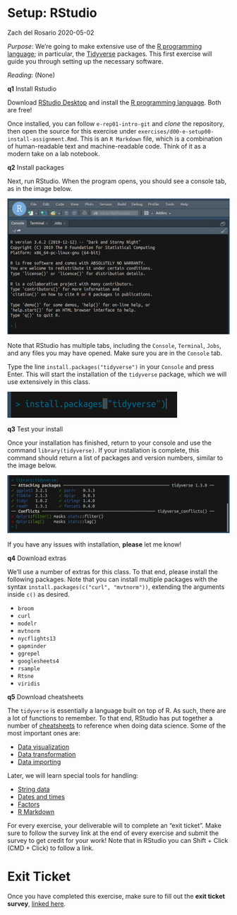 Setup: RStudio
================
Zach del Rosario
2020-05-02

*Purpose*: We’re going to make extensive use of the [R programming
language](https://www.r-project.org/about.html); in particular, the
[Tidyverse](https://www.tidyverse.org/) packages. This first exercise
will guide you through setting up the necessary software.

*Reading*: (None)

**q1** Install Rstudio

Download [RStudio
Desktop](https://rstudio.com/products/rstudio/download/) and install the
[R programming language](https://cran.rstudio.com/). Both are free\!

Once installed, you can follow `e-rep01-intro-git` and *clone* the
repository, then open the source for this exercise under
`exercises/d00-e-setup00-install-assignment.Rmd`. This is an `R
Markdown` file, which is a combination of human-readable text and
machine-readable code. Think of it as a modern take on a lab notebook.

**q2** Install packages

Next, run RStudio. When the program opens, you should see a console tab,
as in the image below.

![RStudio console](./images/rstudio-console.png)

Note that RStudio has multiple tabs, including the `Console`,
`Terminal`, `Jobs`, and any files you may have opened. Make sure you are
in the `Console` tab.

Type the line `install.packages("tidyverse")` in your `Console` and
press Enter. This will start the installation of the `tidyverse`
package, which we will use extensively in this class.

![RStudio package install](./images/rstudio-cli-install.png)

**q3** Test your install

Once your installation has finished, return to your console and use the
command `library(tidyverse)`. If your installation is complete, this
command should return a list of packages and version numbers, similar to
the image below.

![RStudio package install](./images/rstudio-cli-library.png)

If you have any issues with installation, **please** let me know\!

**q4** Download extras

We’ll use a number of extras for this class. To that end, please install
the following packages. Note that you can install multiple packages with
the syntax `install.packages(c("curl", "mvtnorm"))`, extending the
arguments inside `c()` as desired.

  - `broom`
  - `curl`
  - `modelr`
  - `mvtnorm`
  - `nycflights13`
  - `gapminder`
  - `ggrepel`
  - `googlesheets4`
  - `rsample`
  - `Rtsne`
  - `viridis`

**q5** Download cheatsheets

The `tidyverse` is essentially a language built on top of R. As such,
there are a lot of functions to remember. To that end, RStudio has put
together a number of
[cheatsheets](https://rstudio.com/resources/cheatsheets/) to reference
when doing data science. Some of the most important ones are:

  - [Data
    visualization](https://github.com/rstudio/cheatsheets/raw/master/data-visualization-2.1.pdf)
  - [Data
    transformation](https://github.com/rstudio/cheatsheets/raw/master/data-transformation.pdf)
  - [Data
    importing](https://github.com/rstudio/cheatsheets/raw/master/data-import.pdf)

Later, we will learn special tools for handling:

  - [String
    data](https://github.com/rstudio/cheatsheets/raw/master/strings.pdf)
  - [Dates and
    times](https://github.com/rstudio/cheatsheets/raw/master/lubridate.pdf)
  - [Factors](https://github.com/rstudio/cheatsheets/raw/master/factors.pdf)
  - [R
    Markdown](https://github.com/rstudio/cheatsheets/raw/master/rmarkdown-2.0.pdf)

For every exercise, your deliverable will to complete an “exit ticket”.
Make sure to follow the survey link at the end of every exercise and
submit the survey to get credit for your work\! Note that in RStudio you
can Shift + Click (CMD + Click) to follow a link.

<!-- include-exit-ticket -->

# Exit Ticket

<!-- -------------------------------------------------- -->

Once you have completed this exercise, make sure to fill out the **exit
ticket survey**, [linked
here](https://docs.google.com/forms/d/e/1FAIpQLSeuq2LFIwWcm05e8-JU84A3irdEL7JkXhMq5Xtoalib36LFHw/viewform?usp=pp_url&entry.693978880=e-setup00-install-assignment.Rmd).
